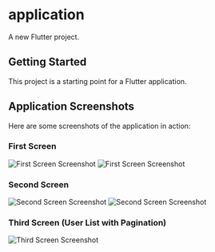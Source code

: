 # application

A new Flutter project.

## Getting Started

This project is a starting point for a Flutter application.

## Application Screenshots

Here are some screenshots of the application in action:

### First Screen

![First Screen Screenshot](screenshots\first_screen1.jpg)
![First Screen Screenshot](screenshots\first_screen2.jpg)

### Second Screen

![Second Screen Screenshot](screenshots/second_screen1.jpg)
![Second Screen Screenshot](screenshots/second_screen2.jpg)

### Third Screen (User List with Pagination)

![Third Screen Screenshot](screenshots/third_screen.jpg)
